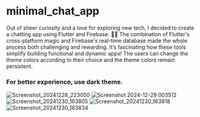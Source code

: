 # minimal_chat_app

Out of sheer curiosity and a love for exploring new tech, I decided to create a chatting app using Flutter and Firebase. 📱🔥
The combination of Flutter's cross-platform magic and Firebase's real-time database made the whole process both challenging and rewarding. It’s fascinating how these tools simplify building functional and dynamic apps!
The users can change the theme colors according to their choice and the theme colors remain persistent.

<h3>For better experience, use dark theme.</h3>

![Screenshot_20241228_223050](https://github.com/user-attachments/assets/3684491f-ffed-4259-abcf-730dad6bfe3d)
![Screenshot 2024-12-29 003512](https://github.com/user-attachments/assets/d4381a79-392b-49c0-b2a3-4c7f6ca9a5f3)
![Screenshot_20241230_163805](https://github.com/user-attachments/assets/f15d47a0-dd87-4ee1-881d-5449fc52e16e)
![Screenshot_20241230_163818](https://github.com/user-attachments/assets/372a4de0-d525-437b-936e-37bcabc5a104)
![Screenshot_20241230_163834](https://github.com/user-attachments/assets/e7e83acc-7052-467d-a2e2-c7e28654c3e0)
